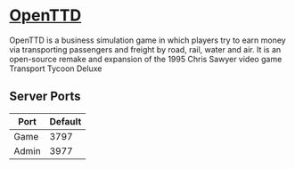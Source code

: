 # [OpenTTD](https://www.openttd.org)

OpenTTD is a business simulation game in which players try to earn money via transporting passengers and freight by road, rail, water and air. It is an open-source remake and expansion of the 1995 Chris Sawyer video game Transport Tycoon Deluxe

## Server Ports

| Port    | Default |
|---------|---------|
| Game    | 3797    |
| Admin   | 3977    |
